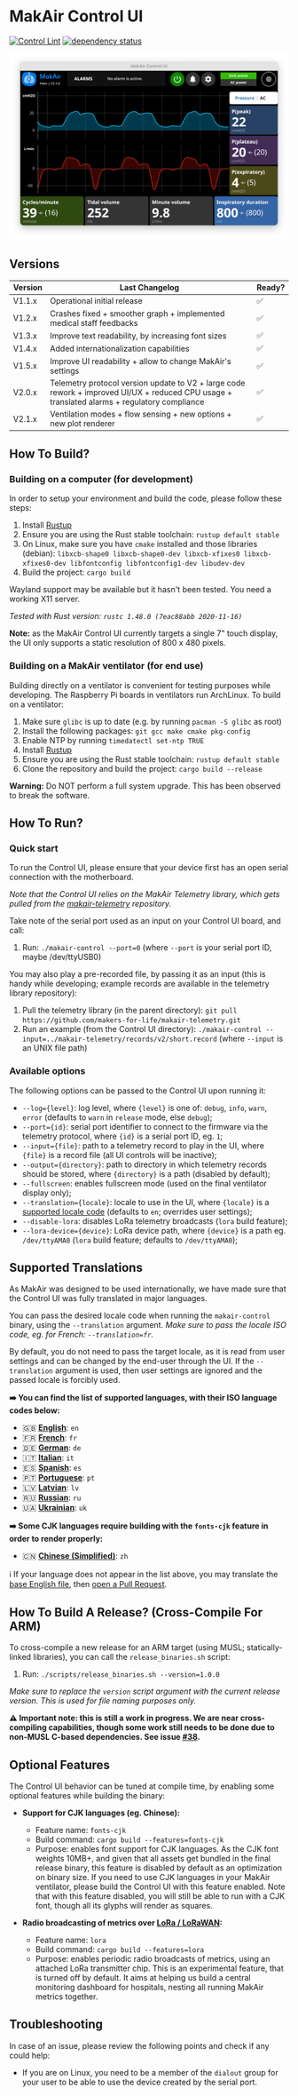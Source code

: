 # MakAir Control UI

[![Control Lint](https://github.com/makers-for-life/makair-control-ui/workflows/Control%20Lint/badge.svg)](https://github.com/makers-for-life/makair-control-ui/actions?query=workflow%3A%22Control+Lint%22) [![dependency status](https://deps.rs/repo/github/makers-for-life/makair-control-ui/status.svg)](https://deps.rs/repo/github/makers-for-life/makair-control-ui)

<p align="center">
  <img alt="UI When Ventilation Unit Is Running" src="./doc/screens/unit-running.png">
</p>

## Versions

| Version | Last Changelog | Ready? |
| ------- | -------------- | ------ |
| V1.1.x | Operational initial release | ✅
| V1.2.x | Crashes fixed + smoother graph + implemented medical staff feedbacks | ✅
| V1.3.x | Improve text readability, by increasing font sizes | ✅
| V1.4.x | Added internationalization capabilities | ✅
| V1.5.x | Improve UI readability + allow to change MakAir's settings | ✅
| V2.0.x | Telemetry protocol version update to V2 + large code rework + improved UI/UX + reduced CPU usage + translated alarms + regulatory compliance | ✅
| V2.1.x | Ventilation modes + flow sensing + new options + new plot renderer | ✅

## How To Build?

### Building on a computer (for development)

In order to setup your environment and build the code, please follow these steps:

1. Install [Rustup](https://rustup.rs/)
2. Ensure you are using the Rust stable toolchain: `rustup default stable`
3. On Linux, make sure you have `cmake` installed and those libraries (debian):
  `libxcb-shape0 libxcb-shape0-dev libxcb-xfixes0 libxcb-xfixes0-dev libfontconfig libfontconfig1-dev libudev-dev`
4. Build the project: `cargo build`

Wayland support may be available but it hasn't been tested. You need a working X11 server.

_Tested with Rust version: `rustc 1.48.0 (7eac88abb 2020-11-16)`_

**Note:** as the MakAir Control UI currently targets a single 7" touch display, the UI only supports a static resolution of 800 x 480 pixels.

### Building on a MakAir ventilator (for end use)

Building directly on a ventilator is convenient for testing purposes while developing. The Raspberry Pi boards in ventilators run ArchLinux. To build on a ventilator:

1. Make sure `glibc` is up to date (e.g. by running `pacman -S glibc` as root)
2. Install the following packages:
  `git gcc make cmake pkg-config`
3. Enable NTP by running `timedatectl set-ntp TRUE`
4. Install [Rustup](https://rustup.rs/)
5. Ensure you are using the Rust stable toolchain: `rustup default stable`
6. Clone the repository and build the project: `cargo build --release`

**Warning:** Do NOT perform a full system upgrade. This has been observed to break the software.

## How To Run?

### Quick start

To run the Control UI, please ensure that your device first has an open serial connection with the motherboard.

_Note that the Control UI relies on the MakAir Telemetry library, which gets pulled from the [makair-telemetry](https://github.com/makers-for-life/makair-telemetry) repository._

Take note of the serial port used as an input on your Control UI board, and call:

1. Run: `./makair-control --port=0` (where `--port` is your serial port ID, maybe /dev/ttyUSB0)

You may also play a pre-recorded file, by passing it as an input (this is handy while developing; example records are available in the telemetry library repository):

1. Pull the telemetry library (in the parent directory): `git pull https://github.com/makers-for-life/makair-telemetry.git`
2. Run an example (from the Control UI directory): `./makair-control --input=../makair-telemetry/records/v2/short.record` (where `--input` is an UNIX file path)

### Available options

The following options can be passed to the Control UI upon running it:

* `--log={level}`: log level, where `{level}` is one of: `debug`, `info`, `warn`, `error` (defaults to `warn` in `release` mode, else `debug`);
* `--port={id}`: serial port identifier to connect to the firmware via the telemetry protocol, where `{id}` is a serial port ID, eg. `1`;
* `--input={file}`: path to a telemetry record to play in the UI, where `{file}` is a record file (all UI controls will be inactive);
* `--output={directory}`: path to directory in which telemetry records should be stored, where `{directory}` is a path (disabled by default);
* `--fullscreen`: enables fullscreen mode (used on the final ventilator display only);
* `--translation={locale}`: locale to use in the UI, where `{locale}` is a [supported locale code](#supported-translations) (defaults to `en`; overrides user settings);
* `--disable-lora`: disables LoRa telemetry broadcasts (`lora` build feature);
* `--lora-device={device}`: LoRa device path, where `{device}` is a path eg. `/dev/ttyAMA0` (`lora` build feature; defaults to `/dev/ttyAMA0`);

## Supported Translations

As MakAir was designed to be used internationally, we have made sure that the Control UI was fully translated in major languages.

You can pass the desired locale code when running the `makair-control` binary, using the `--translation` argument. _Make sure to pass the locale ISO code, eg. for French: `--translation=fr`._

By default, you do not need to pass the target locale, as it is read from user settings and can be changed by the end-user through the UI. If the `--translation` argument is used, then user settings are ignored and the passed locale is forcibly used.

**➡️ You can find the list of supported languages, with their ISO language codes below:**

* 🇬🇧 **[English](./res/locales/en.ftl)**: `en`
* 🇫🇷 **[French](./res/locales/fr.ftl)**: `fr`
* 🇩🇪 **[German](./res/locales/de.ftl)**: `de`
* 🇮🇹 **[Italian](./res/locales/it.ftl)**: `it`
* 🇪🇸 **[Spanish](./res/locales/es.ftl)**: `es`
* 🇵🇹 **[Portuguese](./res/locales/pt.ftl)**: `pt`
* 🇱🇻 **[Latvian](./res/locales/lv.ftl)**: `lv`
* 🇷🇺 **[Russian](./res/locales/ru.ftl)**: `ru`
* 🇺🇦 **[Ukrainian](./res/locales/uk.ftl)**: `uk`

**➡️ Some CJK languages require building with the `fonts-cjk` feature in order to render properly:**

* 🇨🇳 **[Chinese (Simplified)](./res/locales/zh.ftl)**: `zh`

ℹ️ If your language does not appear in the list above, you may translate the [base English file](./res/locales/en.ftl), then [open a Pull Request](https://github.com/makers-for-life/makair-control-ui/pulls).

## How To Build A Release? (Cross-Compile For ARM)

To cross-compile a new release for an ARM target (using MUSL; statically-linked libraries), you can call the `release_binaries.sh` script:

1. Run: `./scripts/release_binaries.sh --version=1.0.0`

_Make sure to replace the `version` script argument with the current release version. This is used for file naming purposes only._

**⚠️ Important note: this is still a work in progress. We are near cross-compiling capabilities, though some work still needs to be done due to non-MUSL C-based dependencies. See issue [#38](https://github.com/makers-for-life/makair-control-ui/issues/38).**

## Optional Features

The Control UI behavior can be tuned at compile time, by enabling some optional features while building the binary:

* **Support for CJK languages (eg. Chinese):**
  * Feature name: `fonts-cjk`
  * Build command: `cargo build --features=fonts-cjk`
  * Purpose: enables font support for CJK languages. As the CJK font weights 10MB+, and given that all assets get bundled in the final release binary, this feature is disabled by default as an optimization on binary size. If you need to use CJK languages in your MakAir ventilator, please build the Control UI with this feature enabled. Note that with this feature disabled, you will still be able to run with a CJK font, though all its glyphs will render as squares.

* **Radio broadcasting of metrics over [LoRa / LoRaWAN](https://en.wikipedia.org/wiki/LoRa):**
  * Feature name: `lora`
  * Build command: `cargo build --features=lora`
  * Purpose: enables periodic radio broadcasts of metrics, using an attached LoRa transmitter chip. This is an experimental feature, that is turned off by default. It aims at helping us build a central monitoring dashboard for hospitals, nesting all running MakAir metrics together.

## Troubleshooting

In case of an issue, please review the following points and check if any could help:

* If you are on Linux, you need to be a member of the `dialout` group for your user to be able to use the device created by the serial port.
